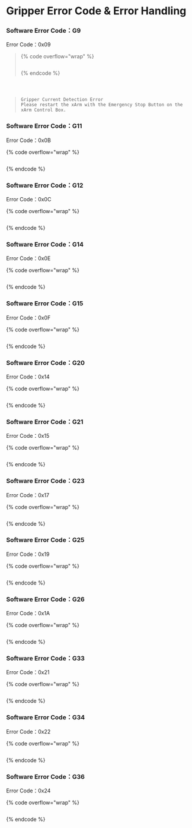 # Gripper Error Code & Error Handling

### Software Error Code：G9

Error Code：0x09

> {% code overflow="wrap" %}
> ```
> ```
> {% endcode %}

> ```
> ```

> ```
> ```

> ```
> ```

> ```
> Gripper Current Detection Error
> Please restart the xArm with the Emergency Stop Button on the xArm Control Box.
> ```

### Software Error Code：G11

Error Code：0x0B

>

{% code overflow="wrap" %}
```
```
{% endcode %}

### Software Error Code：G12

Error Code：0x0C

>

{% code overflow="wrap" %}
```
```
{% endcode %}

### Software Error Code：G14

Error Code：0x0E

>

{% code overflow="wrap" %}
```
```
{% endcode %}

### Software Error Code：G15

Error Code：0x0F

>

{% code overflow="wrap" %}
```
```
{% endcode %}

### Software Error Code：G20

Error Code：0x14

>

{% code overflow="wrap" %}
```
```
{% endcode %}

### Software Error Code：G21

Error Code：0x15

>

{% code overflow="wrap" %}
```
```
{% endcode %}

### Software Error Code：G23

Error Code：0x17

>

{% code overflow="wrap" %}
```
```
{% endcode %}

### Software Error Code：G25

Error Code：0x19

>

{% code overflow="wrap" %}
```
```
{% endcode %}

### Software Error Code：G26

Error Code：0x1A

>

{% code overflow="wrap" %}
```
```
{% endcode %}

### Software Error Code：G33

Error Code：0x21

>

{% code overflow="wrap" %}
```
```
{% endcode %}

### Software Error Code：G34

Error Code：0x22

>

{% code overflow="wrap" %}
```
```
{% endcode %}

### Software Error Code：G36

Error Code：0x24

>

{% code overflow="wrap" %}
```
```
{% endcode %}
